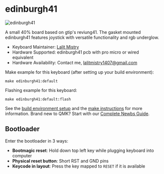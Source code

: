 # edinburgh41

![edinburgh41](https://imgur.com/a/zzuyEbS.jpg)

A small 40% board based on gtip's reviung41. The gasket mounted edinburgh41 features joystick with versatile functionality and rgb underglow.

* Keyboard Maintainer: [Lalit Mistry](https://github.com/schwarzer-geiger)
* Hardware Supported: edinburgh41 pcb with pro micro or wired equivalent
* Hardware Availability: Contact me, lalitmistry1407@gmail.com

Make example for this keyboard (after setting up your build environment):

    make edinburgh41:default

Flashing example for this keyboard:

    make edinburgh41:default:flash

See the [build environment setup](https://docs.qmk.fm/#/getting_started_build_tools) and the [make instructions](https://docs.qmk.fm/#/getting_started_make_guide) for more information. Brand new to QMK? Start with our [Complete Newbs Guide](https://docs.qmk.fm/#/newbs).

## Bootloader

Enter the bootloader in 3 ways:

* **Bootmagic reset**: Hold down top left key while plugging keyboard into computer
* **Physical reset button**: Short RST and GND pins
* **Keycode in layout**: Press the key mapped to `RESET` if it is available
